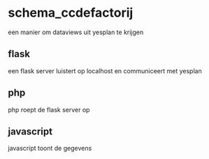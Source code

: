# schema_ccdefactorij

een manier om dataviews uit yesplan te krijgen

## flask

een flask server luistert op localhost en communiceert met yesplan

## php

php roept de flask server op

## javascript

javascript toont de gegevens
